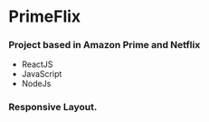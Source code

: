 # PrimeFlix
### Project based in Amazon Prime and Netflix
- ReactJS
- JavaScript
- NodeJs
### Responsive Layout.
